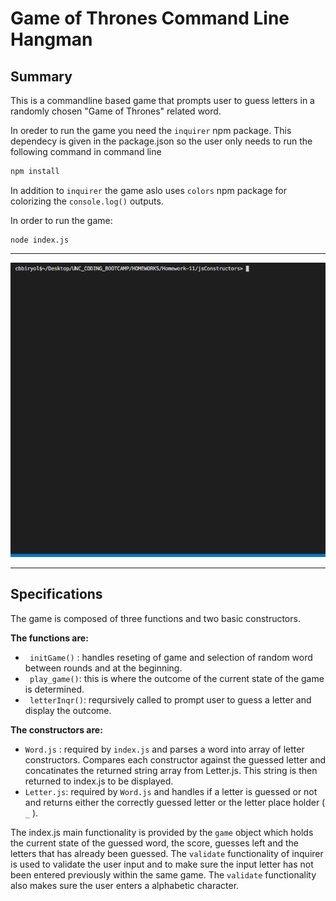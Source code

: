 # Game of Thrones Command Line Hangman

## Summary

This is a commandline based game that prompts user to guess letters in a randomly chosen "Game of Thrones" related word. 

In oreder to run the game you need the ```inquirer``` npm package. This dependecy is given in the package.json so the user only needs to run the following command in command line
``` javascript
npm install 
``` 
In addition to ```inquirer``` the game aslo uses ```colors``` npm package for colorizing the ```console.log()``` outputs.

In order to run the game:

```
node index.js
```

--- 
![screencap of GOT hangman commandline](play_game.gif)

---
## Specifications

The game is composed of three functions and two basic constructors.

**The functions are:**
* ``` initGame()``` : handles reseting of game and selection of random word between rounds and at the beginning.
* ``` play_game()```: this is where the outcome of the current state of the game is determined.
* ``` letterInqr()```: reqursively called to prompt user to guess a letter and display the outcome.

**The constructors are:**

* `Word.js` : required by `index.js` and parses a word into array of letter constructors. Compares each constructor against the guessed letter and concatinates the returned string array from Letter.js. This string is then returned to index.js to be displayed.
* `Letter.js`: required by `Word.js` and handles if a letter is guessed or not and returns either the correctly guessed letter or the letter place holder ( ` _ ` ).

The index.js main functionality is provided by the ``` game ``` object which holds the current state of the guessed word, the score, guesses left and the letters that has already been guessed. The ```validate``` functionality of inquirer is used to validate the user input and to make sure the input letter has not been entered previously within the same game. The ```validate``` functionality also makes sure the user enters a alphabetic character.  






